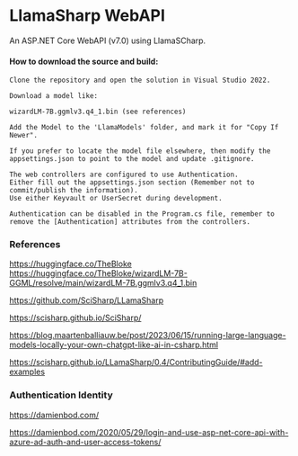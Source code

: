 # LlamaSharp WebAPI
An ASP.NET Core WebAPI (v7.0) using LlamaSCharp.


#### How to download the source and build:

```
Clone the repository and open the solution in Visual Studio 2022.

Download a model like: 

wizardLM-7B.ggmlv3.q4_1.bin (see references)

Add the Model to the 'LlamaModels' folder, and mark it for "Copy If Newer".

If you prefer to locate the model file elsewhere, then modify the appsettings.json to point to the model and update .gitignore.

The web controllers are configured to use Authentication. 
Either fill out the appsettings.json section (Remember not to commit/publish the information).
Use either Keyvault or UserSecret during development.

Authentication can be disabled in the Program.cs file, remember to remove the [Authentication] attributes from the controllers.

```

### References

https://huggingface.co/TheBloke
https://huggingface.co/TheBloke/wizardLM-7B-GGML/resolve/main/wizardLM-7B.ggmlv3.q4_1.bin

https://github.com/SciSharp/LLamaSharp

https://scisharp.github.io/SciSharp/

https://blog.maartenballiauw.be/post/2023/06/15/running-large-language-models-locally-your-own-chatgpt-like-ai-in-csharp.html

https://scisharp.github.io/LLamaSharp/0.4/ContributingGuide/#add-examples


### Authentication Identity
https://damienbod.com/

https://damienbod.com/2020/05/29/login-and-use-asp-net-core-api-with-azure-ad-auth-and-user-access-tokens/
